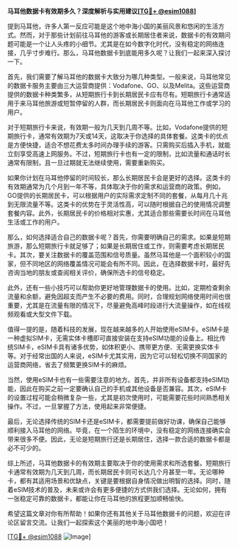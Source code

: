 **马耳他数据卡有效期多久？深度解析与实用建议[[TG💪+ @esim1088](https://t.me/s/esim1088)]**

提到马耳他，许多人第一反应可能是这个地中海小国的美丽风景和悠闲的生活方式。然而，对于那些计划前往马耳他的游客或长期居住者来说，数据卡的有效期问题可能是一个让人头疼的小细节。尤其是在如今数字化时代，没有稳定的网络连接，几乎寸步难行。那么，马耳他数据卡到底能用多久呢？让我们一起来深入探讨一下。

首先，我们需要了解马耳他的数据卡大致分为哪几种类型。一般来说，马耳他常见的数据卡服务主要由三大运营商提供：Vodafone、GO、以及Melita。这些运营商提供的数据卡种类繁多，从短期旅行卡到长期居民卡应有尽有。短期旅行卡通常适用于来马耳他旅游或短暂停留的人群，而长期居民卡则面向在马耳他工作或学习的用户。

对于短期旅行卡来说，有效期一般为几天到几周不等。比如，Vodafone提供的短期旅行卡，通常有效期为7天或14天，这取决于你选择的具体套餐。这类卡的优点是方便快捷，适合不想花费太多时间办理手续的游客。只需购买后插入手机，就能立刻享受高速上网服务。不过，短期旅行卡也有一定的限制，比如流量和通话时长通常有限制，且一旦过期就无法继续使用，需要重新购买。

如果你计划在马耳他停留的时间较长，那么长期居民卡会是更好的选择。这类卡的有效期通常为几个月到一年不等，具体取决于你的需求和运营商的政策。例如，GO提供的长期居民卡，可以根据用户的实际需求定制不同的套餐，从每月几十兆到无限流量不等。这类卡的优势在于灵活性高，可以随时根据自己的使用情况调整套餐内容。此外，长期居民卡的价格相对实惠，尤其适合那些需要长时间在马耳他生活或工作的用户。

那么，如何选择适合自己的数据卡呢？首先，你需要明确自己的需求。如果是短期旅游，那么短期旅行卡就足够了；如果是长期居住或工作，则需要考虑长期居民卡。其次，要关注数据卡的覆盖范围和信号质量。虽然马耳他是一个面积较小的国家，但不同地区的网络覆盖情况可能会有所不同。因此，在选择数据卡时，最好先咨询当地的朋友或查阅相关评价，确保所选卡的信号稳定。

此外，还有一些小技巧可以帮助你更好地管理数据卡的使用。比如，定期检查剩余流量和余额，避免因超支而产生不必要的费用。同时，合理规划网络使用时间也很重要，尤其是在流量有限的情况下，尽量避免高峰时段进行大流量操作，如在线视频观看或大型文件下载。

值得一提的是，随着科技的发展，现在越来越多的人开始使用eSIM卡。eSIM卡是一种虚拟SIM卡，无需实体卡槽即可直接安装在支持eSIM功能的设备上。相比传统SIM卡，eSIM卡具有诸多优势，如体积更小、携带更方便、无需更换实体卡等。对于经常出国的人来说，eSIM卡尤其实用，因为它可以轻松切换不同国家的运营商网络，省去了频繁更换SIM卡的麻烦。

当然，使用eSIM卡也有一些需要注意的地方。首先，并非所有设备都支持eSIM功能，因此在购买之前一定要确认自己的手机或其他设备是否兼容。其次，eSIM卡的设置过程可能会稍微复杂一些，尤其是初次使用时，可能需要花些时间熟悉相关操作。不过，一旦掌握了方法，使用起来非常便捷。

最后，无论选择传统的SIM卡还是eSIM卡，都需要提前做好功课，确保自己能够顺利接入马耳他的网络。毕竟，在一个陌生的环境中，没有稳定的网络连接确实会带来很多不便。因此，无论是短期旅行还是长期居住，选择一款合适的数据卡都是必不可少的。

综上所述，马耳他数据卡的有效期主要取决于你的使用需求和所选套餐。短期旅行卡通常有效期为几天到几周，而长期居民卡则可长达几个月甚至一年。无论哪种卡，都有其适用场景和优缺点，关键是要根据自身情况做出明智的选择。同时，随着eSIM技术的普及，未来或许会有更多便捷的方式供我们选择。无论如何，拥有一张稳定可靠的数据卡，都能让你在马耳他的旅程更加顺畅愉快。

希望这篇文章对你有所帮助！如果你还有其他关于马耳他数据卡的问题，欢迎在评论区留言交流。让我们一起探索这个美丽的地中海小国吧！

[[TG💪+ @esim1088](https://t.me/s/esim1088) ![Image](https://i.postimg.cc/4NQfJmqS/Snipaste-2025-05-13-00-14-12.png)]